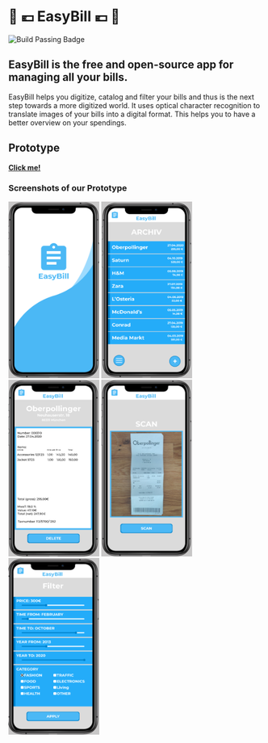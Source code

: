 # 	:receipt: :euro:	 __EasyBill__ 	 :euro:	 :receipt:
![Build Passing Badge](https://api.travis-ci.com/mobileappdevhm20/team-project-team_6.svg?branch=develop)

## EasyBill is the free and open-source app for managing all your bills.

EasyBill helps you digitize, catalog and filter your bills and thus is the next step towards a more digitized world. It uses optical character recognition to translate images of your bills into a digital format. This helps you to have a better overview on your spendings.

## Prototype

__[Click me!](https://www.figma.com/file/U0r2xmu9Fyja9gI72Z8CTx/EasyBill)__

### Screenshots of our Prototype
<div class="row">
<img src="https://github.com/mobileappdevhm20/team-project-team_6/blob/develop/res_img/1.PNG" alt="drawing" width="180" height="350"/>
<img src="https://github.com/mobileappdevhm20/team-project-team_6/blob/develop/res_img/2.PNG" alt="drawing" width="180"height="350"/>
<img src="https://github.com/mobileappdevhm20/team-project-team_6/blob/develop/res_img/3.PNG" alt="drawing" width="180"height="350"/>
<img src="https://github.com/mobileappdevhm20/team-project-team_6/blob/develop/res_img/4.PNG" alt="drawing" width="180"height="350"/>
<img src="https://github.com/mobileappdevhm20/team-project-team_6/blob/develop/res_img/5.PNG" alt="drawing" width="180"height="350"/>
</div>






